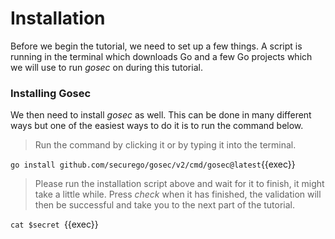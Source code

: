 # Installation

Before we begin the tutorial, we need to set up a few things. A script is running in the terminal which downloads Go and a few Go projects which we will use to run *gosec* on during this tutorial.

### Installing Gosec

We then need to install *gosec* as well. This can be done in many different ways but one of the easiest ways to do it is to run the command below.

> Run the command by clicking it or by typing it into the terminal.

`go install github.com/securego/gosec/v2/cmd/gosec@latest`{{exec}}

> Please run the installation script above and wait for it to finish, it might take a little while. Press *check* when it has finished, the validation will then be successful and take you to the next part of the tutorial.

`cat $secret `{{exec}}
